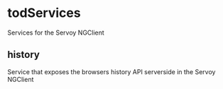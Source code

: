# todServices
Services for the Servoy NGClient

## history
Service that exposes the browsers history API serverside in the Servoy NGClient 
